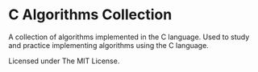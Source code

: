 # C Algorithms Collection

A collection of algorithms implemented in the C language. Used to study and practice implementing algorithms using the C language.

Licensed under The MIT License.

